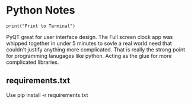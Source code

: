 # Python Notes
```
print("Print to Terminal")
```

PyQT great for user interface design. The Full screen clock app was whipped together in under 5 minutes to sovle a real world need that couldn't justify anything more complicated. That is really the strong point for programming lanugages like python. Acting as the glue for more complicated libraries. 

## requirements.txt

Use pip install -r requirements.txt
